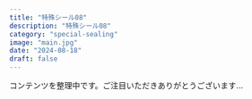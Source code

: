 ```yaml
---
title: "特殊シール08"
description: "特殊シール08"
category: "special-sealing"
image: "main.jpg"
date: "2024-08-18"
draft: false
---
```


コンテンツを整理中です。ご注目いただきありがとうございます...